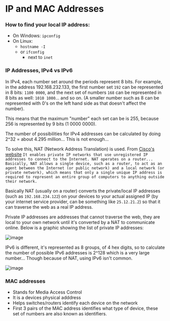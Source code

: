 # IP and MAC Addresses

### How to find your local IP address:
* On Windows: ```ipconfig```
* On Linux:
	* ```hostname -I```
	* or ```ifconfig``` 
		* next to ```inet```

### IP Addresses, IPv4 vs IPv6
In IPv4, each number set around the periods represent 8 bits. For example, in the address 192.168.232.133, the first number set ```192``` can be represented in 8 bits: ```1100 0000```, and the next set of numbers ```168``` can be represented in 8 bits as well: ```1010 1000```... and so on. (A smaller number such as 8 can be represented with 0's on the left hand side as that doesn't affect the number).


This means that the maximum "number" each set can be is 255, because 256 is represented by 9 bits (1 0000 0000).


The number of possibilities for IPv4 addresses can be calculated by doing 2^32 = about 4.295 million... This is not enough...


To solve this, NAT (Network Address Translation) is used. From [Cisco's website](https://www.cisco.com/c/en/us/support/docs/ip/network-address-translation-nat/26704-nat-faq-00.html#:~:text=A.,designed%20for%20IP%20address%20conservation.&text=NAT%20operates%20on%20a%20router,are%20forwarded%20to%20another%20network.) ```It enables private IP networks that use unregistered IP addresses to connect to the Internet. NAT operates on a router... Basically, NAT allows a single device, such as a router, to act as an agent between the Internet (or public network) and a local network (or private network), which means that only a single unique IP address is required to represent an entire group of computers to anything outside their network.```


Basically NAT (usually on a router) converts the private/local IP addresses (such as ```192.168.234.122```) on your devices to your actual assigned IP (by your internet service provider, can be something like ```25.12.21.2```) so that it can traverse the web as a real IP address. 


Private IP addresses are addresses that cannot traverse the web, they are local to your own network until it's converted by a NAT to communicate online. Below is a graphic showing the list of private IP addresses:

![image](https://user-images.githubusercontent.com/41026969/87213809-a0df8280-c2f5-11ea-8184-c1b8e6534e1c.png)


IPv6 is different, it's represented as 8 groups, of 4 hex digits, so to calculate the number of possible IPv6 addresses is 2^128 which is a very large number... Though because of NAT, using IPv6 isn't common.

![image](https://user-images.githubusercontent.com/41026969/87213935-ad180f80-c2f6-11ea-889f-04bbfdbf1742.png)


### MAC addresses
* Stands for Media Access Control
* It is a devices physical adddress
* Helps switches/routers identify each device on the network
* First 3 pairs of the MAC address identifies what type of device, these set of numbers are also known as identifiers.